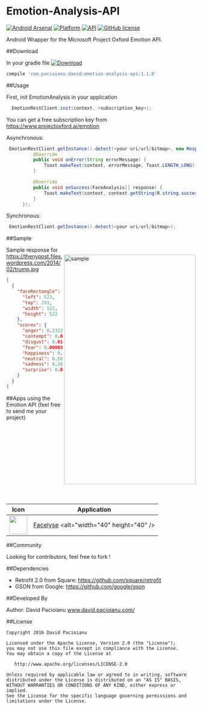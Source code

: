 # Emotion-Analysis-API
 [![Android Arsenal](https://img.shields.io/badge/Android%20Arsenal-Emotion--Analysis--API-green.svg?style=true)](https://android-arsenal.com/details/1/3070)
[![Platform](https://img.shields.io/badge/Platform-Android-green.svg)](http://developer.android.com/index.html) [![API](https://img.shields.io/badge/API-9%2B-brightgreen.svg)](https://android-arsenal.com/api?level=9)
[![GitHub license](https://img.shields.io/badge/license-Apache%202-blue.svg)](https://raw.githubusercontent.com/DavidPacioianu/Emotion-Analysis-API/master/LICENSE)

Android Wrapper for the Microsoft Project Oxford Emotion API.

##Download

In your gradle file [ ![Download](https://api.bintray.com/packages/davidpacioianu/maven/emotion-analysis-api/images/download.svg) ](https://bintray.com/davidpacioianu/maven/emotion-analysis-api/_latestVersion)
```groovy
compile 'com.pacioianu.david:emotion-analysis-api:1.1.0'
```

##Usage

First, init EmotionAnalysis in your application
```java
  EmotionRestClient.init(context, <subscription_key>);
```
You can get a free subscription key from https://www.projectoxford.ai/emotion

Asynchronous:
```java
 EmotionRestClient.getInstance().detect(<your uri/url/bitmap>, new ResponseCallback() {
          @Override
          public void onError(String errorMessage) {
              Toast.makeText(context, errorMessage, Toast.LENGTH_LONG).show();
          }

          @Override
          public void onSuccess(FaceAnalysis[] response) {
              Toast.makeText(context, context.getString(R.string.successfully_analysed), Toast.LENGTH_LONG).show();
          }
      });
```

Synchronous:
```java
 EmotionRestClient.getInstance().detect(<your uri/url/bitmap>);
```

<img src="http://i63.tinypic.com/nzkai9.png" alt="sample" title="sample" width="350" height="610" align="right" vspace="52" />

##Sample

Sample response for https://thenypost.files.wordpress.com/2014/02/trump.jpg
```json
[
  {
    "faceRectangle": {
      "left": 523,
      "top": 293,
      "width": 522,
      "height": 522
    },
    "scores": {
      "anger": 0.231301255,
      "contempt": 0.00228384347,
      "disgust": 0.013675208,
      "fear": 0.0000379959965,
      "happiness": 0.000004979391,
      "neutral": 0.582898065,
      "sadness": 0.1897379,
      "surprise": 0.0000607591355
    }
  }
]
```

##Apps using the Emotion API
(feel free to send me your project)

Icon | Application
------------ | -------------
<img src="https://lh3.googleusercontent.com/Jqkeew5ZWXvMNp9DeelI159XotPZi6oRQ00T5Oz2uvcYtLMRIBKryDK57zvDFPHO0w=w300-rw" width="48" height="48" /> | [Facelyse](https://play.google.com/store/apps/details?id=com.pixelcan.facelyse) <alt="width="40" height="40" />

##Community

Looking for contributors, feel free to fork !

##Dependencies

- Retrofit 2.0 from Square: https://github.com/square/retrofit
- GSON from Google: https://github.com/google/gson

##Developed By

Author: David Pacioianu www.david.pacioianu.com/

##License

    Copyright 2016 David Pacioianu

    Licensed under the Apache License, Version 2.0 (the "License");
    you may not use this file except in compliance with the License.
    You may obtain a copy of the License at

       http://www.apache.org/licenses/LICENSE-2.0

    Unless required by applicable law or agreed to in writing, software
    distributed under the License is distributed on an "AS IS" BASIS,
    WITHOUT WARRANTIES OR CONDITIONS OF ANY KIND, either express or implied.
    See the License for the specific language governing permissions and
    limitations under the License.
